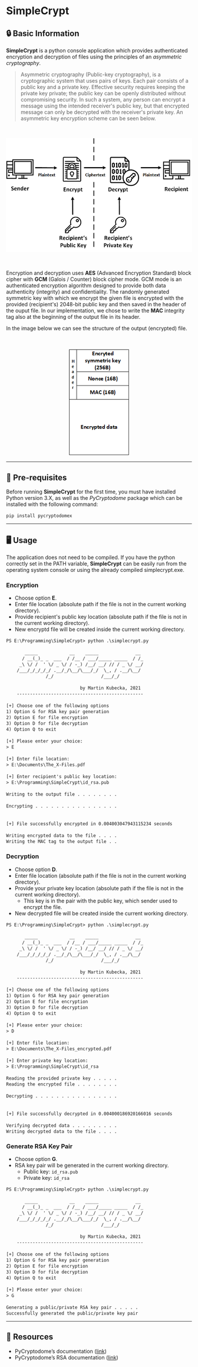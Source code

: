 # SimpleCrypt

## :lock: Basic Information

**SimpleCrypt** is a python console application which provides authenticated encryption and decryption of files using the principles of an *asymmetric cryptography*.

> Asymmetric cryptography (Public-key cryptography), is a cryptographic system that uses pairs of keys. Each pair consists of a public key and a private key. Effective security requires keeping the private key private; the public key can be openly distributed without compromising security. In such a system, any person can encrypt a message using the intended receiver's public key, but that encrypted message can only be decrypted with the receiver's private key. An asymmetric key encryption scheme can be seen below.

</br>

<p align="center">
<img src="https://github.com/martinkubecka/SimpleCrypt/blob/main/images/public_key_cryptography.png" alt="Public Key Cryptography">
</p>

</br>

Encryption and decryption uses **AES** (Advanced Encryption Standard) block cipher with **GCM** (Galois / Counter) block cipher mode. GCM mode is an authenticated encryption algorithm designed to provide both data authenticity (integrity) and confidentiality. The randomly generated symmetric key with which we encrypt the given file is encrypted with the provided (recipient's) 2048-bit public key and then saved in the header of the ouput file. In our implementation, we chose to write the **MAC** integrity tag also at the beginning of the output file in its header.

In the image below we can see the structure of the output (encrypted) file.

</br>

<p align="center">
<img src="https://github.com/martinkubecka/SimpleCrypt/blob/main/images/file_structure.png" alt="Output File Structure">
</p>


---
## :toolbox: Pre-requisites

Before running **SimpleCrypt** for the first time, you must have installed Python version 3.X, as well as the *PyCryptodome* package which can be installed with the following command:

```
pip install pycryptodomex
```

---
## :desktop_computer: Usage

The application does not need to be compiled. If you have the python correctly set in the PATH variable, **SimpleCrypt** can be easily run from the operating system console or using the already compiled simplecrypt.exe.

### Encryption

- Choose option **E**.
- Enter file location (absolute path if the file is not in the current working directory).
- Provide recipient's public key location (absolute path if the file is not in the current working directory).
- New encryptd file will be created inside the current working directory.

```
PS E:\Programming\SimpleCrypt> python .\simplecrypt.py

       _____            __    _____              __
      / __(_)_ _  ___  / /__ / ___/_____ _____  / /_
     _\ \/ /  ' \/ _ \/ / -_) /__/ __/ // / _ \/ __/
    /___/_/_/_/_/ .__/_/\__/\___/_/  \_, / .__/\__/
               /_/                  /___/_/

                            by Martin Kubecka, 2021
    ------------------------------------------------

[+] Choose one of the following options
1) Option G for RSA key pair generation
2) Option E for file encryption
3) Option D for file decryption
4) Option Q to exit

[+] Please enter your choice:
> E

[+] Enter file location:
> E:\Documents\The_X-Files.pdf

[+] Enter recipient's public key location:
> E:\Programming\SimpleCrypt\id_rsa.pub

Writing to the output file . . . . . . . .

Encrypting . . . . . . . . . . . . . . . .


[+] File successfully encrypted in 0.004003047943115234 seconds

Writing encrypted data to the file . . . .
Writing the MAC tag to the output file . .
```

### Decryption

- Choose option **D**.
- Enter file location (absolute path if the file is not in the current working directory).
- Provide your private key location (absolute path if the file is not in the current working directory).
	- This key is in the pair with the public key, which sender used to encrypt the file.
- New decrypted file will be created inside the current working directory.

```
PS E:\Programming\SimpleCrypt> python .\simplecrypt.py

       _____            __    _____              __
      / __(_)_ _  ___  / /__ / ___/_____ _____  / /_
     _\ \/ /  ' \/ _ \/ / -_) /__/ __/ // / _ \/ __/
    /___/_/_/_/_/ .__/_/\__/\___/_/  \_, / .__/\__/
               /_/                  /___/_/

                            by Martin Kubecka, 2021
    ------------------------------------------------

[+] Choose one of the following options
1) Option G for RSA key pair generation
2) Option E for file encryption
3) Option D for file decryption
4) Option Q to exit

[+] Please enter your choice:
> D

[+] Enter file location:
> E:\Documents\The_X-Files_encrypted.pdf

[+] Enter private key location:
> E:\Programming\SimpleCrypt\id_rsa

Reading the provided private key . . . . .
Reading the encrypted file . . . . . . . .

Decrypting . . . . . . . . . . . . . . . .


[+] File successfully decrypted in 0.004000186920166016 seconds

Verifying decrypted data . . . . . . . . .
Writing decrypted data to the file . . . .
```

### Generate RSA Key Pair

- Choose option **G**.
- RSA key pair will be generated in the current working directory.
	- Public key: `id_rsa.pub`
	- Private key: `id_rsa`

```
PS E:\Programming\SimpleCrypt> python .\simplecrypt.py

       _____            __    _____              __
      / __(_)_ _  ___  / /__ / ___/_____ _____  / /_
     _\ \/ /  ' \/ _ \/ / -_) /__/ __/ // / _ \/ __/
    /___/_/_/_/_/ .__/_/\__/\___/_/  \_, / .__/\__/
               /_/                  /___/_/

                            by Martin Kubecka, 2021
    ------------------------------------------------

[+] Choose one of the following options
1) Option G for RSA key pair generation
2) Option E for file encryption
3) Option D for file decryption
4) Option Q to exit

[+] Please enter your choice:
> G

Generating a public/private RSA key pair . . . . .
Successfully generated the public/private key pair
```

---
## :open_file_folder: Resources

- PyCryptodome’s documentation ([link](https://pycryptodome.readthedocs.io/en/latest/))
- PyCryptodome’s RSA documentation ([link](https://pycryptodome.readthedocs.io/en/latest/src/public_key/rsa.html))
